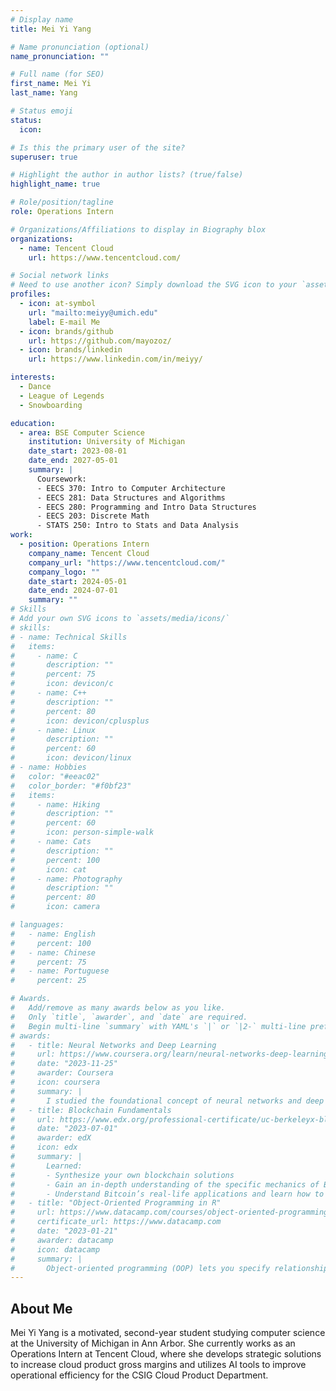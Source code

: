 ```yaml
---
# Display name
title: Mei Yi Yang

# Name pronunciation (optional)
name_pronunciation: ""

# Full name (for SEO)
first_name: Mei Yi
last_name: Yang

# Status emoji
status:
  icon:

# Is this the primary user of the site?
superuser: true

# Highlight the author in author lists? (true/false)
highlight_name: true

# Role/position/tagline
role: Operations Intern

# Organizations/Affiliations to display in Biography blox
organizations:
  - name: Tencent Cloud
    url: https://www.tencentcloud.com/

# Social network links
# Need to use another icon? Simply download the SVG icon to your `assets/media/icons/` folder.
profiles:
  - icon: at-symbol
    url: "mailto:meiyy@umich.edu"
    label: E-mail Me
  - icon: brands/github
    url: https://github.com/mayozoz/
  - icon: brands/linkedin
    url: https://www.linkedin.com/in/meiyy/

interests:
  - Dance
  - League of Legends
  - Snowboarding

education:
  - area: BSE Computer Science
    institution: University of Michigan
    date_start: 2023-08-01
    date_end: 2027-05-01
    summary: |
      Coursework:
      - EECS 370: Intro to Computer Architecture
      - EECS 281: Data Structures and Algorithms
      - EECS 280: Programming and Intro Data Structures
      - EECS 203: Discrete Math
      - STATS 250: Intro to Stats and Data Analysis
work:
  - position: Operations Intern
    company_name: Tencent Cloud
    company_url: "https://www.tencentcloud.com/"
    company_logo: ""
    date_start: 2024-05-01
    date_end: 2024-07-01
    summary: ""
# Skills
# Add your own SVG icons to `assets/media/icons/`
# skills:
# - name: Technical Skills
#   items:
#     - name: C
#       description: ""
#       percent: 75
#       icon: devicon/c
#     - name: C++
#       description: ""
#       percent: 80
#       icon: devicon/cplusplus
#     - name: Linux
#       description: ""
#       percent: 60
#       icon: devicon/linux
# - name: Hobbies
#   color: "#eeac02"
#   color_border: "#f0bf23"
#   items:
#     - name: Hiking
#       description: ""
#       percent: 60
#       icon: person-simple-walk
#     - name: Cats
#       description: ""
#       percent: 100
#       icon: cat
#     - name: Photography
#       description: ""
#       percent: 80
#       icon: camera

# languages:
#   - name: English
#     percent: 100
#   - name: Chinese
#     percent: 75
#   - name: Portuguese
#     percent: 25

# Awards.
#   Add/remove as many awards below as you like.
#   Only `title`, `awarder`, and `date` are required.
#   Begin multi-line `summary` with YAML's `|` or `|2-` multi-line prefix and indent 2 spaces below.
# awards:
#   - title: Neural Networks and Deep Learning
#     url: https://www.coursera.org/learn/neural-networks-deep-learning
#     date: "2023-11-25"
#     awarder: Coursera
#     icon: coursera
#     summary: |
#       I studied the foundational concept of neural networks and deep learning. By the end, I was familiar with the significant technological trends driving the rise of deep learning; build, train, and apply fully connected deep neural networks; implement efficient (vectorized) neural networks; identify key parameters in a neural network’s architecture; and apply deep learning to your own applications.
#   - title: Blockchain Fundamentals
#     url: https://www.edx.org/professional-certificate/uc-berkeleyx-blockchain-fundamentals
#     date: "2023-07-01"
#     awarder: edX
#     icon: edx
#     summary: |
#       Learned:
#       - Synthesize your own blockchain solutions
#       - Gain an in-depth understanding of the specific mechanics of Bitcoin
#       - Understand Bitcoin’s real-life applications and learn how to attack and destroy Bitcoin, Ethereum, smart contracts and Dapps, and alternatives to Bitcoin’s Proof-of-Work consensus algorithm
#   - title: "Object-Oriented Programming in R"
#     url: https://www.datacamp.com/courses/object-oriented-programming-with-s3-and-r6-in-r
#     certificate_url: https://www.datacamp.com
#     date: "2023-01-21"
#     awarder: datacamp
#     icon: datacamp
#     summary: |
#       Object-oriented programming (OOP) lets you specify relationships between functions and the objects that they can act on, helping you manage complexity in your code. This is an intermediate level course, providing an introduction to OOP, using the S3 and R6 systems. S3 is a great day-to-day R programming tool that simplifies some of the functions that you write. R6 is especially useful for industry-specific analyses, working with web APIs, and building GUIs.
---
```


## About Me

Mei Yi Yang is a motivated, second-year student studying computer science at the University of Michigan in Ann Arbor. She currently works as an Operations Intern at Tencent Cloud, where she develops strategic solutions to increase cloud product gross margins and utilizes AI tools to improve operational efficiency for the CSIG Cloud Product Department.
